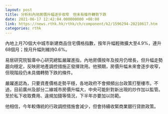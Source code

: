 ```yaml
---
layout: post
title: 分析料內地房價升幅逐步收窄　但未有條件轉勢下跌
date: 2021-06-17 12:42:04.000000000 +08:00
link: https://news.rthk.hk/rthk/ch/component/k2/1596294-20210617.htm
categories: rthk
---
```


內地上月70個大中城市新建商品住宅價格指數，按年升幅輕微擴大至4.9%，連升68個月；按月升幅則維持0.6%。

易居研究院智庫中心研究總監嚴躍進指，內地房價按年及按月仍增長，但升幅走勢趨向穩定，反映房地產調控措施正發揮效用。他預期，房價升幅未來會逐步收窄，但現階段仍未具備轉勢下跌的條件。

嚴躍進認為，只要資產價格走勢平穩，各地政府不會頻頻出台政策打壓樓市。不過，目前廣州及部分二線城市房價升幅大，中央可能針對新出現的炒作加以監管。至於私下收取費用、違規加錢等情況，下半年亦要加以防範。

他相信，今年較傳統的行政調控措施會減少，但會持續收緊商業銀行貸款政策。
